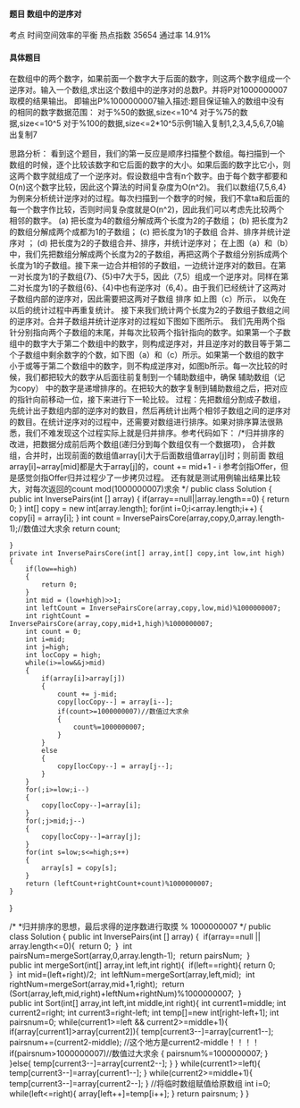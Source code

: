 #### 题目    数组中的逆序对

考点    时间空间效率的平衡	热点指数    35654	通过率    14.91%

#### 具体题目  

  在数组中的两个数字，如果前面一个数字大于后面的数字，则这两个数字组成一个逆序对。输入一个数组,求出这个数组中的逆序对的总数P。并将P对1000000007取模的结果输出。	即输出P%1000000007输入描述:题目保证输入的数组中没有的相同的数字数据范围：	对于%50的数据,size<=10^4	对于%75的数据,size<=10^5	对于%100的数据,size<=2*10^5示例1输入复制1,2,3,4,5,6,7,0输出复制7

   思路分析：      看到这个题目，我们的第一反应是顺序扫描整个数组。每扫描到一个数组的时候，逐个比较该数字和它后面的数字的大小。如果后面的数字比它小，则这两个数字就组成了一个逆序对。假设数组中含有n个数字。由于每个数字都要和O(n)这个数字比较，因此这个算法的时间复杂度为O(n^2)。    我们以数组{7,5,6,4}为例来分析统计逆序对的过程。每次扫描到一个数字的时候，我们不拿ta和后面的每一个数字作比较，否则时间复杂度就是O(n^2)，因此我们可以考虑先比较两个相邻的数字。         (a) 把长度为4的数组分解成两个长度为2的子数组；    (b) 把长度为2的数组分解成两个成都为1的子数组；      (c) 把长度为1的子数组  合并、排序并统计逆序对  ；      (d) 把长度为2的子数组合并、排序，并统计逆序对；       在上图（a）和（b）中，我们先把数组分解成两个长度为2的子数组，再把这两个子数组分别拆成两个长度为1的子数组。接下来一边合并相邻的子数组，一边统计逆序对的数目。在第一对长度为1的子数组{7}、{5}中7大于5，因此（7,5）组成一个逆序对。同样在第二对长度为1的子数组{6}、{4}中也有逆序对（6,4）。由于我们已经统计了这两对子数组内部的逆序对，因此需要把这两对子数组  排序  如上图（c）所示，  以免在以后的统计过程中再重复统计。            接下来我们统计两个长度为2的子数组子数组之间的逆序对。合并子数组并统计逆序对的过程如下图如下图所示。      我们先用两个指针分别指向两个子数组的末尾，并每次比较两个指针指向的数字。如果第一个子数组中的数字大于第二个数组中的数字，则构成逆序对，并且逆序对的数目等于第二个子数组中剩余数字的个数，如下图（a）和（c）所示。如果第一个数组的数字小于或等于第二个数组中的数字，则不构成逆序对，如图b所示。每一次比较的时候，我们都把较大的数字从后面往前复制到一个辅助数组中，确保 辅助数组（记为copy） 中的数字是递增排序的。在把较大的数字复制到辅助数组之后，把对应的指针向前移动一位，接下来进行下一轮比较。          过程：先把数组分割成子数组，先统计出子数组内部的逆序对的数目，然后再统计出两个相邻子数组之间的逆序对的数目。在统计逆序对的过程中，还需要对数组进行排序。如果对排序算法很熟悉，我们不难发现这个过程实际上就是归并排序。参考代码如下：
/*归并排序的改进，把数据分成前后两个数组(递归分到每个数组仅有一个数据项)，
合并数组，合并时，出现前面的数组值array[i]大于后面数组值array[j]时；则前面
数组array[i]~array[mid]都是大于array[j]的，count += mid+1 - i
参考剑指Offer，但是感觉剑指Offer归并过程少了一步拷贝过程。
还有就是测试用例输出结果比较大，对每次返回的count mod(1000000007)求余
*/
public class Solution {
    public int InversePairs(int [] array) {
        if(array==null||array.length==0)
        {
            return 0;
        }
        int[] copy = new int[array.length];
        for(int i=0;i<array.length;i++)
        {
            copy[i] = array[i];
        }
        int count = InversePairsCore(array,copy,0,array.length-1);//数值过大求余
        return count;
        
    }
    private int InversePairsCore(int[] array,int[] copy,int low,int high)
   	{
        if(low==high)
        {
            return 0;
        }
        int mid = (low+high)>>1;
        int leftCount = InversePairsCore(array,copy,low,mid)%1000000007;
        int rightCount = InversePairsCore(array,copy,mid+1,high)%1000000007;
        int count = 0;
        int i=mid;
        int j=high;
        int locCopy = high;
        while(i>=low&&j>mid)
        {
            if(array[i]>array[j])
            {
                count += j-mid;
                copy[locCopy--] = array[i--];
                if(count>=1000000007)//数值过大求余
                {
                    count%=1000000007;
                }
            }
            else
            {
                copy[locCopy--] = array[j--];
            }
        }
        for(;i>=low;i--)
	    {
	        copy[locCopy--]=array[i];
	    }
	    for(;j>mid;j--)
	    {
	        copy[locCopy--]=array[j];
	    }
        for(int s=low;s<=high;s++)
        {
            array[s] = copy[s];
        }
        return (leftCount+rightCount+count)%1000000007;
    }
}

/*
*归并排序的思想，最后求得的逆序数进行取摸 % 1000000007 
*/
public class Solution {
   public int InversePairs(int [] array) {
​	        if(array==null || array.length<=0){
​	            return 0;
​	        }
​	        int pairsNum=mergeSort(array,0,array.length-1);
​	        return pairsNum;
​	    }
​	    
​	    public int mergeSort(int[] array,int left,int right){
​	        if(left==right){
​	        	return 0;   
​	        }
​	        int mid=(left+right)/2;
​	        int leftNum=mergeSort(array,left,mid);
​	        int rightNum=mergeSort(array,mid+1,right);
​	        return (Sort(array,left,mid,right)+leftNum+rightNum)%1000000007;
​	    }
​	    
	    public int Sort(int[] array,int left,int middle,int right){
	        int current1=middle;
	        int current2=right;
	        int current3=right-left;
	        int temp[]=new int[right-left+1];
	        int pairsnum=0;
	        while(current1>=left && current2>=middle+1){
	            if(array[current1]>array[current2]){
	                temp[current3--]=array[current1--];
	                pairsnum+=(current2-middle);     //这个地方是current2-middle！！！！
	                if(pairsnum>1000000007)//数值过大求余
	                {
	                    pairsnum%=1000000007;
	                }
	            }else{
	                temp[current3--]=array[current2--];
	            }
	        }
	        while(current1>=left){
	            temp[current3--]=array[current1--];
	        }
	        while(current2>=middle+1){
	            temp[current3--]=array[current2--];
	        }
	        //将临时数组赋值给原数组
	        int i=0;
	        while(left<=right){
	            array[left++]=temp[i++];
	        }
	        return pairsnum;
	    }
}